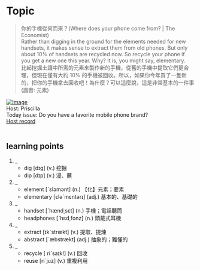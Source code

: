 # Topic

> 你的手機從何而來？(Where does your phone come from? | The Economist) <br>
> Rather than digging in the ground for the elements needed for new handsets, it makes sense to extract them from old phones. But only about 10% of handsets are recycled now. So recycle your phone if you get a new one this year. Why? It is, you might say, elementary.  <br>
> 比起挖掘土讓中所需的元素來製作新的手機，從舊的手機中提取它們更合理，但現在僅有大約 10% 的手機被回收。所以，如果你今年買了一隻新的，把你的手機拿去回收吧！為什麼？可以這麼說，這是非常基本的一件事 (諧音: 元素) <br>

[![Image](https://cdn.voicetube.com/assets/thumbnails/cKvGzS8LYbY.jpg)](https://www.youtube.com/embed/cKvGzS8LYbY?rel=0&showinfo=0&cc_load_policy=0&controls=1&autoplay=1&iv_load_policy=3&playsinline=1&wmode=transparent&start=125&end=143&enablejsapi=1&origin=https://tw.voicetube.com&widgetid=1)<br>
Host: Priscilla
<br>Today issue: Do you have a favorite mobile phone brand?
<br>
[Host record](https://cdn.voicetube.com/tmp/everyday_records/priscilla.huang/2400.mp3)
<br><br>
## learning points
1. _
	* dig [dɪg] (v.) 挖掘
	* dip [dɪp] (v.) 浸、蘸
2. _
	* element [ˋɛləmənt] (n.) 【化】元素；要素
	* elementary [ɛləˋmɛntərɪ] (adj.) 基本的、基礎的
3. _
	* handset [ˋhænd͵sɛt] (n.) 手機；電話聽筒
	* headphones [ˋhɛd͵fonz] (n.) 頭戴式耳機
4. _
	* extract [ɪkˋstrækt] (v.) 提取、提煉
	* abstract [ˋæbstrækt] (adj.) 抽象的；難懂的
5. _
	* recycle [ riˋsaɪk!] (v.) 回收
	* reuse [riˋjuz] (v.) 重複利用
